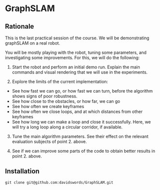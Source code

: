 # GraphSLAM

## Rationale

This is the last practical session of the course. We will be demonstrating graphSLAM on a real robot. 

You will be mostly playing with the robot, tuning some parameters, and investigating some improvements. For this, we will do the following:

1. Start the robot and perform an initial demo run. Explain the main commands and visual rendering that we will use in the experiments.

2. Explore the limits of the current implementation:
  - See how fast we can go, or how fast we can turn, before the algorithm shows signs of poor robustness.
  - See how close to the obstacles, or how far, we can go
  - See how often we create keyframes
  - See how often we close loops, and at which distances from other keyframes
  - See how long we can make a loop and close it successfully. Here, we will try a long loop along a circular corridor, if available.
  
3. Tune the main algorithm parameters. See their effect on the relevant evaluation subjects of point 2. above.

4. See if we can improve some parts of the code to obtain better results in point 2. above.

## Installation

    git clone git@github.com:davidswords/GraphSLAM.git
    
